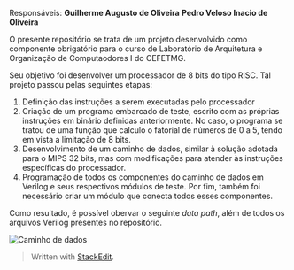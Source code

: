 
Responsáveis: 
**Guilherme Augusto de Oliveira**
**Pedro Veloso Inacio de Oliveira** 

O presente repositório se trata de um projeto desenvolvido como componente obrigatório para o curso de Laboratório de Arquitetura e Organização de Computaodores I do CEFETMG.

Seu objetivo foi desenvolver um processador de 8 bits do tipo RISC. Tal projeto passou pelas seguintes etapas:

 1. Definição das instruções a serem executadas pelo processador
 2. Criação de um programa embarcado de teste, escrito com as próprias instruções em binário definidas anteriormente. No caso, o programa se tratou de uma função que calculo o fatorial de números de 0 a 5, tendo em vista a limitação de 8 bits.
 3. Desenvolvimento de um caminho de dados, similar à solução adotada para o MIPS 32 bits, mas com modificações para atender às instruções específicas do processador.
 4. Programação de todos os componentes do caminho de dados em Verilog e seus respectivos módulos de teste. Por fim, também foi necessário criar um módulo que conecta todos esses componentes.

Como resultado, é possível obervar o seguinte *data path*, além de todos os arquivos Verilog presentes no repositório.

![Caminho de dados](https://i.imgur.com/MFUMyjH.jpg)

> Written with [StackEdit](https://stackedit.io/).
